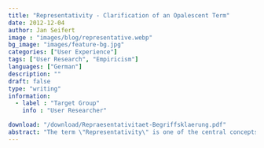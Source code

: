 ```yaml
---
title: "Representativity - Clarification of an Opalescent Term"
date: 2012-12-04
author: Jan Seifert
image : "images/blog/representative.webp"
bg_image: "images/feature-bg.jpg"
categories: ["User Experience"]
tags: ["User Research", "Empiricism"]
languages: ["German"]
description: ""
draft: false
type: "writing"
information:
  - label : "Target Group"
    info : "User Researcher"

download: "/download/Repraesentativitaet-Begriffsklaerung.pdf" 
abstract: "The term \"Representativity\" is one of the central concepts in practical (market) research. At a first glance it seems easy the grasp. Looking closer doubt may creep in. The concept is more complicated than it seems. This is an attempt to shed some light on the issue."
---
```

